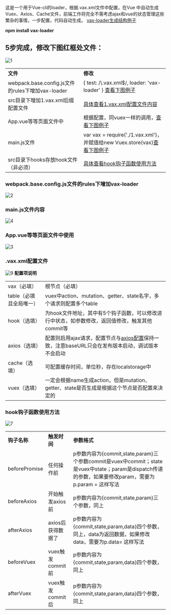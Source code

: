 <p>
这是一个用于Vue-cli的loader，根据.vax.xml文件中配置，在Vue 中自动生成Vuex、Axios、Cache文件，前端工作将完全不需考虑ajax和vue的状态管理这些繁杂的事情，一步配置，代码自动生成。
<a href="https://github.com/terribleness/vax-loader/issues/2" target="_blank">vax-loader生成结构例子</a>
</p>
<p>
<strong>npm install vax-loader</strong>
</p>
<h2>5步完成，修改下图红框处文件：</h2>
        <p><img src="https://user-images.githubusercontent.com/37056647/38087033-3c4be2d0-3389-11e8-88b3-6a3b3b963f6e.PNG" alt="1" style="max-width:100%;">
          <table>
            <tbody>
            <tr>
              <td><strong>文件</strong></td>
              <td><strong>修改</strong></td>
            </tr>
              <tr>
                <td>webpack.base.config.js文件的rules下增加vax-loader</td>
                <td>
                      {
                        test: /\.vax.xml$/,
                    loader: 'vax-loader'
                }
              <a href="#ext1">查看下图例子</a>
                </td>
              </tr>
              <tr>
                <td>src目录下增加1.vax.xml后缀配置文件</td>
                <td><a href="#ext3">具体查看1.vax.xml配置文件内容</a></td>
              </tr>
              <tr>
                <td>App.vue等等页面文件中</td>
                <td>
                  根据配置，同vuex一样的调用，<a href="#ext4">查看下图例子</a>
                </td>
              </tr>
              <tr>
                <td>main.js文件</td>
                <td>var vax = require('./1.vax.xml')，并赋值给new Vuex.store(vax)<a href="#ext5">查看下图例子</a></td>
              </tr>
              <tr>
                <td>src目录下hooks存放hook文件（非必须）</td>
                <td><a href="#ext2">具体查看hook钩子函数使用方法</a></td>
              </tr>
            </tbody>
          </table>
        </p>
          <p>
          <h3><a name="user-content-ext1">webpack.base.config.js文件的rules下增加vax-loader</a></h3>
          <img src="https://user-images.githubusercontent.com/37056647/38087283-25b685d8-338a-11e8-9bb1-b9a417ad6413.PNG" alt="2" style="max-width:100%;">
          </p>
          <p>
          <h3><a name="user-content-ext5">main.js文件内容</a></h3>
          <img src="https://user-images.githubusercontent.com/37056647/38088210-93e9efec-338d-11e8-9127-d6717a19a3e3.PNG" alt="4" style="max-width:100%;">
          </p>
          <p><h3><a name="user-content-ext4">App.vue等等页面文件中使用</a></h3>
          <img src="https://user-images.githubusercontent.com/37056647/38088230-a49aae76-338d-11e8-8e2c-caf4eaee2e1f.PNG" alt="3" style="max-width:100%;">
          </p>
          <p><h3><a name="user-content-ext3">.vax.xml配置文件</a></h3>
          <img src="https://user-images.githubusercontent.com/37056647/38089028-9e426d7c-3390-11e8-82c0-4e9467714cd6.PNG" alt="9" style="max-width:100%;">       
          <strong>配置项说明</strong>
          <table>
                    <tbody>
                      <tr><td>vax（必填）</td><td>根节点（必填）</td></tr>
                      <tr><td>table（必填且全局唯一）</td><td>vuex中action、mutation、getter、state名字，多个请求则配置多个table</td></tr>
                      <tr><td>hook（选填）</td><td>为hook文件地址，其中有5个钩子函数，可以修改进行中状态，如参数修改，返回值修改，触发其他commit等</td></tr>
                      <tr><td>axios（选填）</td><td>配置则启用ajax请求，配置节点与<a href="https://github.com/axios/axios#request-config">axios配置</a>保持一致，注意baseURL只会在发布版本启动，调试版本不会启动</td></tr>
                      <tr><td>cache（选填）</td><td>可配置缓存时间，单位秒，存在localstorage中</td></tr>
                      <tr><td>vuex（选填）</td><td>一定会根据name生成action，但是mutation、getter、state是否生成是根据这个节点是否配置来决定的</td></tr>
                    </tbody>
                  </table>
              <p><h3><a name="user-content-ext2">hook钩子函数使用方法</a></h3>
                  <img src="https://user-images.githubusercontent.com/37056647/38088606-f7cb6a30-338e-11e8-9d87-50c377c9091a.PNG" alt="7" style="max-width:100%;">
                    <table>
                      <tbody><tr><td><strong>钩子名称</strong></td><td><strong>触发时间<strong></strong></strong></td><td><strong>参数格式</strong></td></tr>
                        <tr><td>beforePromise</td><td>任何操作前</td><td>p参数内容为{commit,state,param}三个参数commit是vuex中commit；state是vuex中state；param是dispatch传递的参数，如果要修改param，需要为p.param = 这样写法</td></tr>
                        <tr><td>beforeAxios</td><td>开始触发axios前</td><td>p参数内容为{commit,state,param}三个参数，同上</td></tr>
                        <tr><td>afterAxios</td><td>axios后获得数据了</td><td>p参数内容为{commit,state,param,data}四个参数，同上，data为返回数据，如果修改data，需要为p.data= 这样写法</td></tr>
                        <tr><td>beforeVuex</td><td>vuex触发commit前</td><td>p参数内容为{commit,state,param,data}四个参数，同上</td></tr>
                        <tr><td>afterVuex</td><td>vuex触发commit后</td><td>p参数内容为{commit,state,param,data}四个参数，同上</td></tr>
  </tbody>
</table>
</p>

